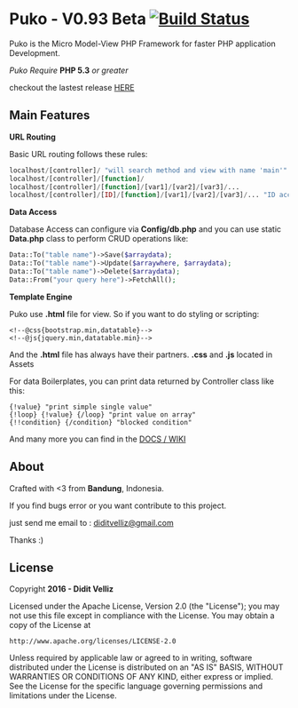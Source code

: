 # Puko - V0.93 Beta [![Build Status](https://travis-ci.org/Velliz/puko.svg?branch=master)](https://travis-ci.org/Velliz/puko)

Puko is the Micro Model-View PHP Framework for faster PHP application Development.

*Puko Require* **PHP 5.3** *or greater*

checkout the lastest release [HERE](https://github.com/Velliz/puko/releases) 

## Main Features

**URL Routing**

Basic URL routing follows these rules:
```PHP
localhost/[controller]/ "will search method and view with name 'main'"
localhost/[controller]/[function]/
localhost/[controller]/[function]/[var1]/[var2]/[var3]/...
localhost/[controller]/[ID]/[function]/[var1]/[var2]/[var3]/... "ID accepts [0-9] only"
```
**Data Access**

Database Access can configure via **Config/db.php** and you can use static **Data.php** class to perform CRUD operations like:
```PHP
Data::To("table name")->Save($arraydata);
Data::To("table name")->Update($arraywhere, $arraydata);
Data::To("table name")->Delete($arraydata);
Data::From("your query here")->FetchAll();
```
**Template Engine**

Puko use **.html** file for view. So if you want to do styling or scripting:
```
<!--@css{bootstrap.min,datatable}-->
<!--@js{jquery.min,datatable.min}-->
```
And the **.html** file has always have their partners. **.css** and **.js** located in Assets

For data Boilerplates, you can print data returned by Controller class like this:
```
{!value} "print simple single value"
{!loop} {!value} {/loop} "print value on array"
{!!condition} {/condition} "blocked condition"
```

And many more you can find in the [DOCS / WIKI](https://github.com/Velliz/puko/wiki/Welcome-to-Puko-Docs)

## About

Crafted with <3 from **Bandung**, Indonesia.

If you find bugs error or you want contribute to this project. 

just send me email to : diditvelliz@gmail.com 

Thanks :)

## License

Copyright **2016 - Didit Velliz**

Licensed under the Apache License, Version 2.0 (the "License");
you may not use this file except in compliance with the License.
You may obtain a copy of the License at

    http://www.apache.org/licenses/LICENSE-2.0

Unless required by applicable law or agreed to in writing, software
distributed under the License is distributed on an "AS IS" BASIS,
WITHOUT WARRANTIES OR CONDITIONS OF ANY KIND, either express or implied.
See the License for the specific language governing permissions and
limitations under the License.
